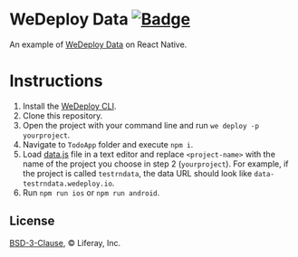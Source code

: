 # WeDeploy Data [![Badge](https://img.shields.io/badge/built%20with-wedeploy-00d46a.svg?style=flat)](http://wedeploy.com)

An example of [WeDeploy Data](https://wedeploy.com/docs/Data/) on React Native.

# Instructions

1. Install the [WeDeploy CLI](https://wedeploy.com/docs/intro/using-the-command-line/).
2. Clone this repository.
3. Open the project with your command line and run `we deploy -p yourproject`.
4. Navigate to `TodoApp` folder and execute `npm i`.
5. Load [data.js](https://github.com/wedeploy-examples/data-react-native-example/blob/master/TodoApp/helpers/data.js#L2) file in a text editor and replace `<project-name>` with the name of the project you choose in step 2 (`yourproject`). For example, if the project is called `testrndata`, the data URL should look like `data-testrndata.wedeploy.io`.
6. Run `npm run ios` or `npm run android`.

## License

[BSD-3-Clause](./LICENSE.md), © Liferay, Inc.

